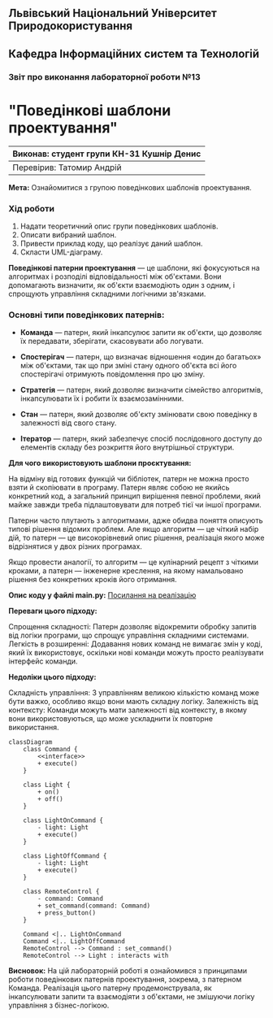 ## Львівський Національний Університет Природокористування
## Кафедра Інформаційних систем та Технологій

### Звіт про виконання лабораторної роботи №13
# "Поведінкові шаблони проектування"

| Виконав: студент групи КН-31 Кушнір Денис |
|------------------------------------------|
| Перевірив: Татомир Андрій                |

**Мета:** Ознайомитися з групою поведінкових шаблонів проектування.

### Хід роботи

1. Надати теоретичний опис групи поведінкових шаблонів.
2. Описати вибраний шаблон.
3. Привести приклад коду, що реалізує даний шаблон.
4. Скласти UML-діаграму.

**Поведінкові патерни проектування** — це шаблони, які фокусуються на алгоритмах і розподілі відповідальності між об'єктами. Вони допомагають визначити, як об'єкти взаємодіють один з одним, і спрощують управління складними логічними зв'язками.

### Основні типи поведінкових патернів:

- **Команда** — патерн, який інкапсулює запити як об'єкти, що дозволяє їх передавати, зберігати, скасовувати або логувати.

- **Спостерігач** — патерн, що визначає відношення «один до багатьох» між об'єктами, так що при зміні стану одного об'єкта всі його спостерігачі отримують повідомлення про цю зміну.

- **Стратегія** — патерн, який дозволяє визначити сімейство алгоритмів, інкапсулювати їх і робити їх взаємозамінними.

- **Стан** — патерн, який дозволяє об'єкту змінювати свою поведінку в залежності від свого стану.

- **Ітератор** — патерн, який забезпечує спосіб послідовного доступу до елементів складу без розкриття його внутрішньої структури.


**Для чого використовують шаблони проєктування:**

На відміну від готових функцій чи бібліотек, патерн не можна просто взяти й скопіювати в програму. Патерн являє собою не якийсь конкретний код, а загальний принцип вирішення певної проблеми, який майже завжди треба підлаштовувати для потреб тієї чи іншої програми.

Патерни часто плутають з алгоритмами, адже обидва поняття описують типові рішення відомих проблем. Але якщо алгоритм — це чіткий набір дій, то патерн — це високорівневий опис рішення, реалізація якого може відрізнятися у двох різних програмах.

Якщо провести аналогії, то алгоритм — це кулінарний рецепт з чіткими кроками, а патерн — інженерне креслення, на якому намальовано рішення без конкретних кроків його отримання.


**Опис коду у файлі main.py:**
[Посилання на реалізацію](main.py)


**Переваги цього підходу:**

Спрощення складності: Патерн дозволяє відокремити обробку запитів від логіки програми, що спрощує управління складними системами.
Легкість в розширенні: Додавання нових команд не вимагає змін у коді, який їх використовує, оскільки нові команди можуть просто реалізувати інтерфейс команди.


**Недоліки цього підходу:**

Складність управління: З управлінням великою кількістю команд може бути важко, особливо якщо вони мають складну логіку.
Залежність від контексту: Команди можуть мати залежності від контексту, в якому вони використовуються, що може ускладнити їх повторне використання.


```mermaid
classDiagram
    class Command {
        <<interface>>
        + execute()
    }

    class Light {
        + on()
        + off()
    }

    class LightOnCommand {
        - light: Light
        + execute()
    }

    class LightOffCommand {
        - light: Light
        + execute()
    }

    class RemoteControl {
        - command: Command
        + set_command(command: Command)
        + press_button()
    }

    Command <|.. LightOnCommand
    Command <|.. LightOffCommand
    RemoteControl --> Command : set_command()
    RemoteControl --> Light : interacts with

```

**Висновок:**
На цій лабораторній роботі я ознайомився з принципами роботи поведінкових патернів проектування, зокрема, з патерном Команда. Реалізація цього патерну продемонструвала, як інкапсулювати запити та взаємодіяти з об'єктами, не змішуючи логіку управління з бізнес-логікою.

